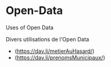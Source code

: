 # Open-Data
Uses of Open Data 

Divers utilisations de l'Open Data

- (https://dav.li/metierAuHasard/)
- (https://dav.li/prenomsMunicipaux/)
